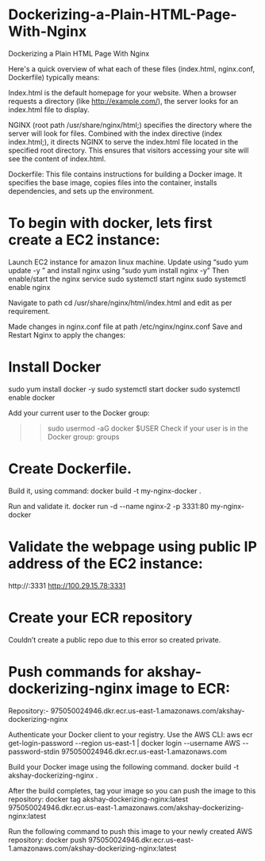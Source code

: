 # Dockerizing-a-Plain-HTML-Page-With-Nginx
Dockerizing a Plain HTML Page With Nginx


Here's a quick overview of what each of these files (index.html, nginx.conf, Dockerfile) typically means:

Index.html is the default homepage for your website. When a browser requests a directory (like http://example.com/), the server looks for an index.html file to display.

NGINX (root path /usr/share/nginx/html;) specifies the directory where the server will look for files. Combined with the index directive (index index.html;), it directs NGINX to serve the index.html file located in the specified root directory. This ensures that visitors accessing your site will see the content of index.html.

Dockerfile: This file contains instructions for building a Docker image. It specifies the base image, copies files into the container, installs dependencies, and sets up the environment.

# To begin with docker, lets first create a EC2 instance:

Launch EC2 instance for amazon linux machine.
Update using “sudo yum update -y ” and install nginx using “sudo yum install nginx -y”
Then enable/start the nginx service
sudo systemctl start nginx
sudo systemctl enable nginx


Navigate to path cd /usr/share/nginx/html/index.html and edit as per requirement.


Made changes in nginx.conf file at path /etc/nginx/nginx.conf
Save and Restart Nginx to apply the changes:


# Install Docker

sudo yum install docker -y
sudo systemctl start docker
sudo systemctl enable docker



Add your current user to the Docker group:
>> sudo usermod -aG docker $USER
Check if your user is in the Docker group:
>> groups


# Create Dockerfile.

Build it, using command: 
docker build -t my-nginx-docker .


Run and validate it.
docker run -d --name nginx-2 -p 3331:80 my-nginx-docker


# Validate the webpage using public IP address of the EC2 instance:

http://<your-ec2-public-ip>:3331
http://100.29.15.78:3331


# Create your ECR repository

Couldn’t create a public repo due to this error so created private.


# Push commands for akshay-dockerizing-nginx image to ECR:

Repository:- 975050024946.dkr.ecr.us-east-1.amazonaws.com/akshay-dockerizing-nginx

Authenticate your Docker client to your registry. Use the AWS CLI:
aws ecr get-login-password --region us-east-1 | docker login --username AWS --password-stdin 975050024946.dkr.ecr.us-east-1.amazonaws.com


Build your Docker image using the following command. 
docker build -t akshay-dockerizing-nginx .

After the build completes, tag your image so you can push the image to this repository:
docker tag akshay-dockerizing-nginx:latest 975050024946.dkr.ecr.us-east-1.amazonaws.com/akshay-dockerizing-nginx:latest

Run the following command to push this image to your newly created AWS repository:
docker push 975050024946.dkr.ecr.us-east-1.amazonaws.com/akshay-dockerizing-nginx:latest
